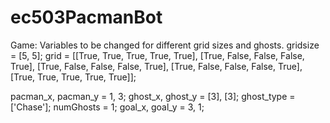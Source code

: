 # ec503PacmanBot
Game:
Variables to be changed for different grid sizes and ghosts.
gridsize = [5, 5];
grid = [[True, True, True, True, True], 
		[True, False, False, False, True],
		[True, False, False, False, True],
		[True, False, False, False, True],
		[True, True, True, True, True]];
    
pacman_x, pacman_y = 1, 3;
ghost_x, ghost_y = [3], [3];
ghost_type = ['Chase'];
numGhosts = 1;
goal_x, goal_y = 3, 1;
